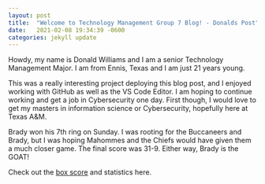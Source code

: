 ```yaml
---
layout: post
title:  "Welcome to Technology Management Group 7 Blog! - Donalds Post"
date:   2021-02-08 19:34:39 -0600
categories: jekyll update
---
```

Howdy, my name is Donald Williams and I am a senior Technology Management Major. I am from Ennis, Texas and I am just 21 years young. 

This was a really interesting project deploying this blog post, and I enjoyed working with GitHub as well as the VS Code Editor. I am hoping to continue working and get a job in Cybersecurity one day. First though, I would love to get my masters in information science or Cybersecurity, hopefully here at Texas A&M.

Brady won his 7th ring on Sunday. I was rooting for the Buccaneers and Brady, but I was hoping Mahommes and the Chiefs would have given them a much closer game. The final score was 31-9. Either way, Brady is the GOAT!

Check out the [box score][box-score] and statistics here. 



[box-score]:https://www.google.com/search?rlz=1C1CHBF_enUS893US894&ei=Hz4kYKbTDIawsAWCh7b4Bw&q=final+score+chiefs+vs+buccaneers&oq=final+score+chiefs+vs+buccaneers&gs_lcp=CgZwc3ktYWIQAzIICCEQFhAdEB4yCAghEBYQHRAeMggIIRAWEB0QHjoICAAQsQMQgwE6BQguEJECOgQILhBDOgIIADoFCAAQsQM6CAguELEDEIMBOgsILhCxAxDHARCjAjoOCC4QsQMQgwEQxwEQowI6BQgAEJECOgsILhDHARCvARCRAjoKCAAQsQMQgwEQQzoECAAQQzoLCAAQsQMQgwEQkQI6BwgAELEDEEM6BwguELEDEEM6BwgAEMkDEEM6CAguELEDEJECOggILhDHARCvAToFCC4QsQM6CwguELEDEJECEJMCOgoILhCxAxCDARBDOggILhCxAxCTAjoCCC46CQgAEA0QRhD9AToECAAQDToHCAAQRhD9AToGCAAQFhAeUN16WI-uAWCXrwFoAnAAeACAAXWIAc8TkgEEMzMuMZgBAKABAaoBB2d3cy13aXqwAQDAAQE&sclient=psy-ab&ved=0ahUKEwjm3p6nkODuAhUGGKwKHYKDDX8Q4dUDCA0&uact=5#sie=m;/g/11byxflc60;6;/m/059yj;dt;fp;1;;
